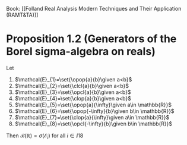 Book: [[Folland Real Analysis Modern Techniques and Their Application (RAMT&TA)]]
# Proposition 1.2 (Generators of the Borel sigma-algebra on reals)
Let 
1. $\mathcal{E}_{1}=\set{\opop{a}{b}\given a<b}$
2. $\mathcal{E}_{2}=\set{\clcl{a}{b}\given a<b}$
3. $\mathcal{E}_{3}=\set{\opcl{a}{b}\given a<b}$
4. $\mathcal{E}_{4}=\set{\clop{a}{b}\given a<b}$
5. $\mathcal{E}_{5}=\set{\opop{a}{\infty}\given a\in \mathbb{R}}$
6. $\mathcal{E}_{6}=\set{\opop{-\infty}{b}\given b\in \mathbb{R}}$
7. $\mathcal{E}_{7}=\set{\clop{a}{\infty}\given a\in \mathbb{R}}$
8. $\mathcal{E}_{8}=\set{\opcl{-\infty}{b}\given b\in \mathbb{R}}$

Then $\mathcal{B}(\mathbb{R})=\sigma(\mathcal{E}_{i})$ for all $i\in\ii{1}{8}$